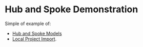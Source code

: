 # Hub and Spoke Demonstration

Simple of example of:
- [Hub and Spoke Models](https://www.youtube.com/watch?v=Pk1iv40FWJU)
- [Local Project Import](https://docs.looker.com/data-modeling/learning-lookml/importing-projects#importing_local_projects).
